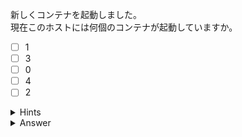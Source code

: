 新しくコンテナを起動しました。  
現在このホストには何個のコンテナが起動していますか。

- [ ] 1
- [ ] 3
- [ ] 0
- [ ] 4
- [ ] 2

<details>
  <summary>Hints</summary>

`docker container ls` コマンドか `docker ps` コマンドを実行して実行中のコンテナ数を確認します。

</details>

<details>
  <summary>Answer</summary>

4

</details>
